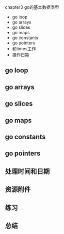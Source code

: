 chapter3 go的基本数据类型
- go loop
- go arrays
- go slices
- go maps
- go constants
- go pointers
- 和times工作
- 操作日期


## go loop

## go arrays
## go slices
## go maps
## go constants
## go pointers
## 处理时间和日期
## 资源附件
## 练习
## 总结
